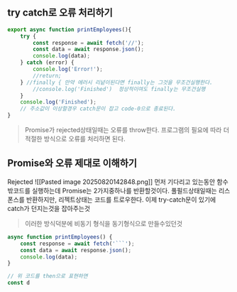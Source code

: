 ## try catch로 오류 처리하기
```js
export async function printEmployees(){
	try {
		const response = await fetch('//');
		const data = await response.json();
		console.log(data);
	} catch (error) {
		console.log('Error!');
		//return;
	} //finally { 만약 에러시 리넡이된다면 finally는 그것을 무조건실행한다.
		//console.log('Finished')  정상적이여도 finally는 무조건실행
	}
	console.log('Finished');
	// 주소값이 이상할경우 catch문이 잡고 code-0으로 종료된다. 
}
```
> Promise가 rejected상태일때는 오류를 throw한다.
> 프로그램의 필요에 따라 더 적절한 방식으로 오류를 처리하면 된다.

## Promise와 오류 제대로 이해하기
Rejected 
![[Pasted image 20250820142848.png]]
먼저 기다리고 있는동안 함수밖코드를 실행하는데 Promise는 2가지중하나를 반환할것이다.
풀필드상태일때는 리스폰스를 반환하지만, 리젝트상태는 코드를 트로우한다. 이제 try-catch문이 있기에 catch가 던지는것을 잡아주는것
> 이러한 방식덕분에 비동기 형식을 동기형식으로 만들수있던것

```js
async function printEmployees() {
	const response = await fetch('```');
	const data = await response.json();
	console.log(data);
}

// 위 코드를 then으로 표현하면
const d
```